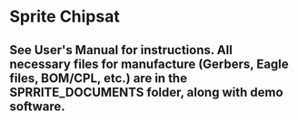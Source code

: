 # Sprite Chipsat
## See User's Manual for instructions. All necessary files for manufacture (Gerbers, Eagle files, BOM/CPL, etc.) are in the SPRRITE_DOCUMENTS folder, along with demo software.
